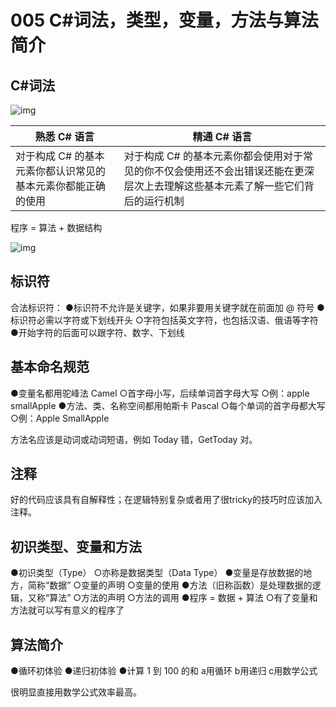 # 005 C#词法，类型，变量，方法与算法简介

## C#词法

![img](https://cdn.nlark.com/yuque/0/2018/png/101969/1541984889223-5d18dcfc-2f55-48dd-9316-e5395d7e43a9.png?x-oss-process=image%2Fresize%2Cw_656)

| **熟悉 C# 语言**                                             | **精通 C# 语言**                                             |
| ------------------------------------------------------------ | ------------------------------------------------------------ |
| 对于构成 C# 的基本元素你都认识常见的基本元素你都能正确的使用 | 对于构成 C# 的基本元素你都会使用对于常见的你不仅会使用还不会出错误还能在更深层次上去理解这些基本元素了解一些它们背后的运行机制 |

程序 = 算法 + 数据结构

![img](https://cdn.nlark.com/yuque/0/2018/png/101969/1541984921150-27fd9c9e-357f-49f4-9103-40c2056f89ef.png?x-oss-process=image%2Fresize%2Cw_754)



## 标识符

合法标识符：
●标识符不允许是关键字，如果非要用关键字就在前面加 @ 符号
●标识符必需以字符或下划线开头
○字符包括英文字符，也包括汉语、俄语等字符
●开始字符的后面可以跟字符、数字、下划线

## 基本命名规范

●变量名都用驼峰法 Camel
○首字母小写，后续单词首字母大写
○例：apple smallApple
●方法、类、名称空间都用帕斯卡 Pascal
○每个单词的首字母都大写
○例：Apple SmallApple

方法名应该是动词或动词短语，例如 Today 错，GetToday 对。

## 注释

好的代码应该具有自解释性；在逻辑特别复杂或者用了很tricky的技巧时应该加入注释。

## 初识类型、变量和方法

●初识类型（Type）
○亦称是数据类型（Data Type）
●变量是存放数据的地方，简称“数据”
○变量的声明
○变量的使用
●方法（旧称函数）是处理数据的逻辑，又称“算法”
○方法的声明
○方法的调用
●程序 = 数据 + 算法
○有了变量和方法就可以写有意义的程序了

## 算法简介

●循环初体验
●递归初体验
●计算 1 到 100 的和
a用循环
b用递归
c用数学公式

很明显直接用数学公式效率最高。